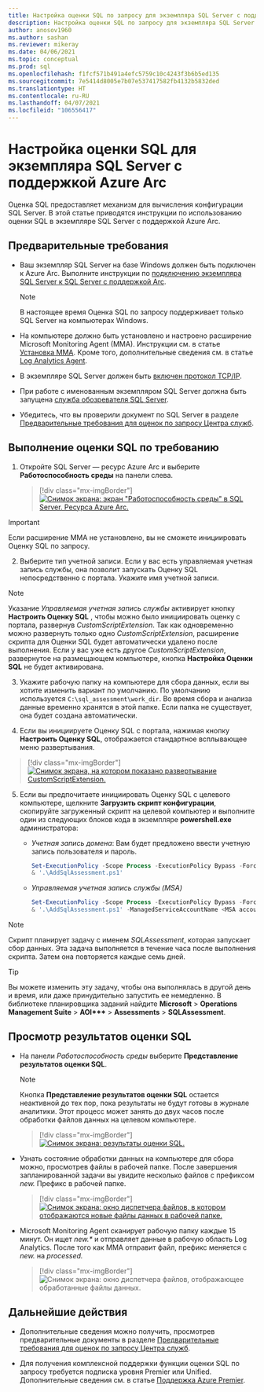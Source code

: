 ```yaml
---
title: Настройка оценки SQL по запросу для экземпляра SQL Server с поддержкой Azure Arc
description: Настройка оценки SQL по запросу для экземпляра SQL Server с поддержкой Azure Arc
author: anosov1960
ms.author: sashan
ms.reviewer: mikeray
ms.date: 04/06/2021
ms.topic: conceptual
ms.prod: sql
ms.openlocfilehash: f1fcf571b491a4efc5759c10c4243f3b6b5ed135
ms.sourcegitcommit: 7e5414d8005e7b07e537417582fb4132b5832ded
ms.translationtype: HT
ms.contentlocale: ru-RU
ms.lasthandoff: 04/07/2021
ms.locfileid: "106556417"
---
```

# <a name="configure-sql-assessment-on-an-azure-arc-enabled-sql-server-instance"></a>Настройка оценки SQL для экземпляра SQL Server с поддержкой Azure Arc

Оценка SQL предоставляет механизм для вычисления конфигурации SQL Server. В этой статье приводятся инструкции по использованию оценки SQL в экземпляре SQL Server с поддержкой Azure Arc.

## <a name="prerequisites"></a>Предварительные требования

* Ваш экземпляр SQL Server на базе Windows должен быть подключен к Azure Arc. Выполните инструкции по [подключению экземпляра SQL Server к SQL Server с поддержкой Arc](connect.md).
   
   > [!NOTE]
   > В настоящее время Оценка SQL по запросу поддерживает только SQL Server на компьютерах Windows.

* На компьютере должно быть установлено и настроено расширение Microsoft Monitoring Agent (MMA). Инструкции см. в статье [Установка MMA](configure-advanced-data-security.md#install-microsoft-monitoring-agent-mma). Кроме того, дополнительные сведения см. в статье [Log Analytics Agent](/azure/azure-monitor/platform/log-analytics-agent).

* В экземпляре SQL Server должен быть [включен протокол TCP/IP](../../database-engine/configure-windows/enable-or-disable-a-server-network-protocol.md).

* При работе с именованным экземпляром SQL Server должна быть запущена [служба обозревателя SQL Server](../../tools/configuration-manager/sql-server-browser-service.md).

* Убедитесь, что вы проверили документ по SQL Server в разделе [Предварительные требования для оценок по запросу Центра служб](/services-hub/health/assessment-prereq-docs#on-demand-assessment-prerequisite-documents).

## <a name="run-on-demand-sql-assessment"></a>Выполнение оценки SQL по требованию

1. Откройте SQL Server — ресурс Azure Arc и выберите **Работоспособность среды** на панели слева.

   > [!div class="mx-imgBorder"]
   > [ ![Снимок экрана: экран "Работоспособность среды" в SQL Server. Ресурса Azure Arc.](media/assess/sql-assessment-heading-sql-server-arc.png) ](media/assess/sql-assessment-heading-sql-server-arc.png#lightbox)

> [!IMPORTANT]
> Если расширение MMA не установлено, вы не сможете инициировать Оценку SQL по запросу.

2. Выберите тип учетной записи. Если у вас есть управляемая учетная запись службы, она позволит запускать Оценку SQL непосредственно с портала. Укажите имя учетной записи.

> [!NOTE]
> Указание *Управляемая учетная запись службы* активирует кнопку **Настроить Оценку SQL** , чтобы можно было инициировать оценку с портала, развернув *CustomScriptExtension*. Так как одновременно можно развернуть только одно *CustomScriptExtension*, расширение скрипта для Оценки SQL будет автоматически удалено после выполнения. Если у вас уже есть другое *CustomScriptExtension*, развернутое на размещающем компьютере, кнопка **Настройка Оценки SQL** не будет активирована.

3. Укажите рабочую папку на компьютере для сбора данных, если вы хотите изменить вариант по умолчанию. По умолчанию используется `C:\sql_assessment\work_dir`. Во время сбора и анализа данные временно хранятся в этой папке. Если папка не существует, она будет создана автоматически.

4. Если вы инициируете Оценку SQL с портала, нажимая кнопку **Настроить Оценку SQL**, отображается стандартное всплывающее меню развертывания.

> [!div class="mx-imgBorder"]
   > [ ![Снимок экрана, на котором показано развертывание CustomScriptExtension.](media/assess/sql-assessment-custom-script-deployment.png) ](media/assess/sql-assessment-custom-script-deployment.png#lightbox)

5. Если вы предпочитаете инициировать Оценку SQL с целевого компьютере, щелкните **Загрузить скрипт конфигурации**, скопируйте загруженный скрипт на целевой компьютер и выполните один из следующих блоков кода в экземпляре **powershell.exe** администратора:

   * _Учетная запись домена_:  Вам будет предложено ввести учетную запись пользователя и пароль.

      ```powershell
      Set-ExecutionPolicy -Scope Process -ExecutionPolicy Bypass -Force
      & '.\AddSqlAssessment.ps1'
      ```

   * _Управляемая учетная запись службы (MSA)_

      ```powershell
      Set-ExecutionPolicy -Scope Process -ExecutionPolicy Bypass -Force
      & '.\AddSqlAssessment.ps1' -ManagedServiceAccountName <MSA account name>
      ```

> [!NOTE]
> Скрипт планирует задачу с именем *SQLAssessment*, которая запускает сбор данных. Эта задача выполняется в течение часа после выполнения скрипта. Затем она повторяется каждые семь дней.

> [!TIP]
> Вы можете изменить эту задачу, чтобы она выполнялась в другой день и время, или даже принудительно запустить ее немедленно. В библиотеке планировщика заданий найдите **Microsoft** > **Operations Management Suite** > **AOI\*\*\***  > **Assessments** > **SQLAssessment**.

## <a name="view-sql-assessment-results"></a>Просмотр результатов оценки SQL

* На панели _Работоспособность среды_ выберите **Представление результатов оценки SQL**.

   > [!NOTE]
   > Кнопка **Представление результатов оценки SQL** остается неактивной до тех пор, пока результаты не будут готовы в журнале аналитики. Этот процесс может занять до двух часов после обработки файлов данных на целевом компьютере.

   > [!div class="mx-imgBorder"]
   > [ ![Снимок экрана: результаты оценки SQL.](media/assess/sql-assessment-results.png) ](media/assess/sql-assessment-results.png#lightbox)

* Узнать состояние обработки данных на компьютере для сбора можно, просмотрев файлы в рабочей папке. После завершения запланированной задачи вы увидите несколько файлов с префиксом _new._ Префикс в рабочей папке.

   > [!div class="mx-imgBorder"]
   > [ ![Снимок экрана: окно диспетчера файлов, в котором отображаются новые файлы данных в рабочей папке.](media/assess/sql-assessment-data-files-ready.png) ](media/assess/sql-assessment-data-files-ready.png#lightbox)

* Microsoft Monitoring Agent сканирует рабочую папку каждые 15 минут. Он ищет _new.*_ и отправляет данные в рабочую область Log Analytics. После того как MMA отправит файл, префикс меняется с _new._ на _processed._

   > [!div class="mx-imgBorder"]
   > ![Снимок экрана: окно диспетчера файлов, отображающее обработанные файлы данных.](media/assess/sql-assessment-data-files-processed.png)

## <a name="next-steps"></a>Дальнейшие действия

* Дополнительные сведения можно получить, просмотрев предварительные документы в разделе [Предварительные требования для оценок по запросу Центра служб](/services-hub/health/assessment-prereq-docs#on-demand-assessment-prerequisite-documents).

* Для получения комплексной поддержки функции оценки SQL по запросу требуется подписка уровня Premier или Unified. Дополнительные сведения см. в статье [Поддержка Azure Premier](https://azure.microsoft.com/support/plans/premier).
